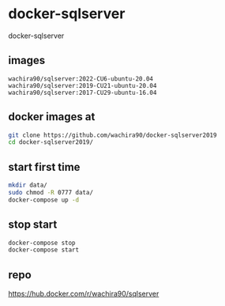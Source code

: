 # docker-sqlserver

docker-sqlserver

## images

```
wachira90/sqlserver:2022-CU6-ubuntu-20.04
wachira90/sqlserver:2019-CU21-ubuntu-20.04
wachira90/sqlserver:2017-CU29-ubuntu-16.04
```

## docker images at

```sh
git clone https://github.com/wachira90/docker-sqlserver2019
cd docker-sqlserver2019/
```
## start first time

```sh
mkdir data/
sudo chmod -R 0777 data/
docker-compose up -d
```

## stop start

```sh
docker-compose stop
docker-compose start
```

## repo 

https://hub.docker.com/r/wachira90/sqlserver
